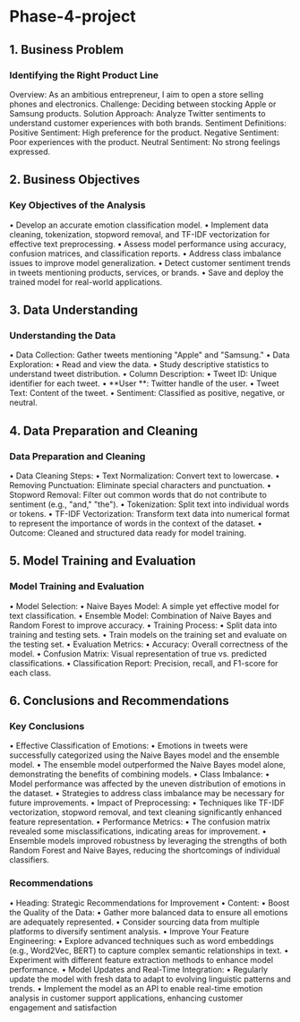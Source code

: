 # Phase-4-project
## 1. Business Problem
 ### Identifying the Right Product Line
 Overview: As an ambitious entrepreneur, I aim to open a store selling phones and electronics.
 Challenge: Deciding between stocking Apple or Samsung products.
 Solution Approach: Analyze Twitter sentiments to understand customer experiences with both brands.
 Sentiment Definitions:
 Positive Sentiment: High preference for the product.
 Negative Sentiment: Poor experiences with the product.
 Neutral Sentiment: No strong feelings expressed.
## 2. Business Objectives
 ### Key Objectives of the Analysis
 • Develop an accurate emotion classification model.
 • Implement data cleaning, tokenization, stopword removal, and TF-IDF vectorization for effective text 
preprocessing.
 • Assess model performance using accuracy, confusion matrices, and classification reports.
 • Address class imbalance issues to improve model generalization.
 • Detect customer sentiment trends in tweets mentioning products, services, or brands.
 • Save and deploy the trained model for real-world applications.
## 3. Data Understanding
 ### Understanding the Data
 • Data Collection: Gather tweets mentioning "Apple" and "Samsung."
 • Data Exploration:
 • Read and view the data.
 • Study descriptive statistics to understand tweet distribution.
 • Column Description:
 • Tweet ID: Unique identifier for each tweet.
 • **User **: Twitter handle of the user.
 • Tweet Text: Content of the tweet.
 • Sentiment: Classified as positive, negative, or neutral.
## 4. Data Preparation and Cleaning
 ### Data Preparation and Cleaning
 • Data Cleaning Steps:
 • Text Normalization: Convert text to lowercase.
 • Removing Punctuation: Eliminate special characters and punctuation.
 • Stopword Removal: Filter out common words that do not contribute to sentiment (e.g., "and," "the").
 • Tokenization: Split text into individual words or tokens.
 • TF-IDF Vectorization: Transform text data into numerical format to represent the importance of 
words in the context of the dataset.
 • Outcome: Cleaned and structured data ready for model training.
## 5. Model Training and Evaluation
  ### Model Training and Evaluation
 • Model Selection:
 • Naive Bayes Model: A simple yet effective model for text classification.
 • Ensemble Model: Combination of Naive Bayes and Random Forest to improve accuracy.
 • Training Process:
 • Split data into training and testing sets.
 • Train models on the training set and evaluate on the testing set.
 • Evaluation Metrics:
 • Accuracy: Overall correctness of the model.
 • Confusion Matrix: Visual representation of true vs. predicted classifications.
 • Classification Report: Precision, recall, and F1-score for each class.
## 6. Conclusions and Recommendations
 ### Key Conclusions
 • Effective Classification of Emotions:
 • Emotions in tweets were successfully categorized using the Naive Bayes model and the ensemble model.
 • The ensemble model outperformed the Naive Bayes model alone, demonstrating the benefits of combining models.
 • Class Imbalance:
 • Model performance was affected by the uneven distribution of emotions in the dataset.
 • Strategies to address class imbalance may be necessary for future improvements.
 • Impact of Preprocessing:
 • Techniques like TF-IDF vectorization, stopword removal, and text cleaning significantly enhanced feature representation.
 • Performance Metrics:
 • The confusion matrix revealed some misclassifications, indicating areas for improvement.
 • Ensemble models improved robustness by leveraging the strengths of both Random Forest and Naive Bayes, reducing the 
shortcomings of individual classifiers.
### Recommendations
 • Heading: Strategic Recommendations for Improvement
 • Content:
 • Boost the Quality of the Data:
 • Gather more balanced data to ensure all emotions are adequately represented.
 • Consider sourcing data from multiple platforms to diversify sentiment analysis.
 • Improve Your Feature Engineering:
 • Explore advanced techniques such as word embeddings (e.g., Word2Vec, BERT) to capture complex semantic relationships in text.
 • Experiment with different feature extraction methods to enhance model performance.
 • Model Updates and Real-Time Integration:
 • Regularly update the model with fresh data to adapt to evolving linguistic patterns and trends.
 • Implement the model as an API to enable real-time emotion analysis in customer support applications, enhancing customer 
engagement and satisfaction

